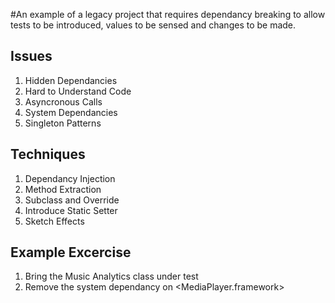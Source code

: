 #An example of a legacy project that requires dependancy breaking to allow tests to be introduced, values to be sensed and changes to be made.

## Issues
1. Hidden Dependancies
2. Hard to Understand Code
3. Asyncronous Calls
4. System Dependancies
4. Singleton Patterns

## Techniques
1. Dependancy Injection
2. Method Extraction
3. Subclass and Override
4. Introduce Static Setter
5. Sketch Effects

## Example Excercise
1. Bring the Music Analytics class under test
2. Remove the system dependancy on <MediaPlayer.framework>
